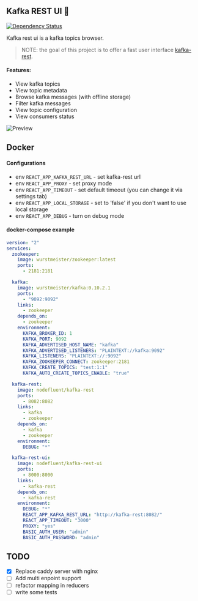 ## Kafka REST UI :mushroom:
[![Dependency Status](https://david-dm.org/nodefluent/kafka-rest-ui.svg)](https://david-dm.org/nodefluent/kafka-rest-ui)

Kafka rest ui is a kafka topics browser.

> NOTE: the goal of this project is to offer a fast user interface [kafka-rest](https://github.com/nodefluent/kafka-rest).

#### Features:

- View kafka topics
- View topic metadata
- Browse kafka messages (with offline storage)
- Filter kafka messages
- View topic configuration
- View consumers status

![Preview](https://raw.githubusercontent.com/nodefluent/kafka-rest-ui/master/preview.png)

## Docker

#### Configurations

- env `REACT_APP_KAFKA_REST_URL` - set kafka-rest url
- env `REACT_APP_PROXY` - set proxy mode
- env `REACT_APP_TIMEOUT` - set default timeout (you can change it via settings tab)
- env `REACT_APP_LOCAL_STORAGE` - set to 'false' if you don't want to use local storage
- env `REACT_APP_DEBUG` - turn on debug mode

#### docker-compose example

```yaml
version: "2"
services:
  zookeeper:
    image: wurstmeister/zookeeper:latest
    ports:
      - 2181:2181

  kafka:
    image: wurstmeister/kafka:0.10.2.1
    ports:
      - "9092:9092"
    links:
      - zookeeper
    depends_on:
      - zookeeper
    environment:
      KAFKA_BROKER_ID: 1
      KAFKA_PORT: 9092
      KAFKA_ADVERTISED_HOST_NAME: "kafka"
      KAFKA_ADVERTISED_LISTENERS: "PLAINTEXT://kafka:9092"
      KAFKA_LISTENERS: "PLAINTEXT://:9092"
      KAFKA_ZOOKEEPER_CONNECT: zookeeper:2181
      KAFKA_CREATE_TOPICS: "test:1:1"
      KAFKA_AUTO_CREATE_TOPICS_ENABLE: "true"

  kafka-rest:
    image: nodefluent/kafka-rest
    ports:
      - 8082:8082
    links:
      - kafka
      - zookeeper
    depends_on:
      - kafka
      - zookeeper
    environment:
      DEBUG: "*"

  kafka-rest-ui:
    image: nodefluent/kafka-rest-ui
    ports:
      - 8000:8000
    links:
      - kafka-rest
    depends_on:
      - kafka-rest
    environment:
      DEBUG: "*"
      REACT_APP_KAFKA_REST_URL: "http://kafka-rest:8082/"
      REACT_APP_TIMEOUT: "3000"
      PROXY: "yes"
      BASIC_AUTH_USER: "admin"
      BASIC_AUTH_PASSWORD: "admin"
```

## TODO

- [x] Replace caddy server with nginx
- [ ] Add multi enpoint support
- [ ] refactor mapping in reducers
- [ ] write some tests

